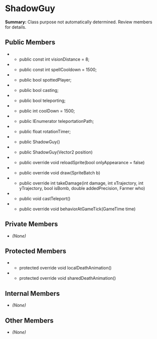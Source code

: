 # ShadowGuy

**Summary:** Class purpose not automatically determined. Review members for details.

## Public Members
- - public const int visionDistance = 8;
- - public const int spellCooldown = 1500;
- - public bool spottedPlayer;
- - public bool casting;
- - public bool teleporting;
- - public int coolDown = 1500;
- - public IEnumerator<Point> teleportationPath;
- - public float rotationTimer;
- - public ShadowGuy()
- - public ShadowGuy(Vector2 position)
- - public override void reloadSprite(bool onlyAppearance = false)
- - public override void draw(SpriteBatch b)
- - public override int takeDamage(int damage, int xTrajectory, int yTrajectory, bool isBomb, double addedPrecision, Farmer who)
- - public void castTeleport()
- - public override void behaviorAtGameTick(GameTime time)

## Private Members
- *(None)*

## Protected Members
- - protected override void localDeathAnimation()
- - protected override void sharedDeathAnimation()

## Internal Members
- *(None)*

## Other Members
- *(None)*
